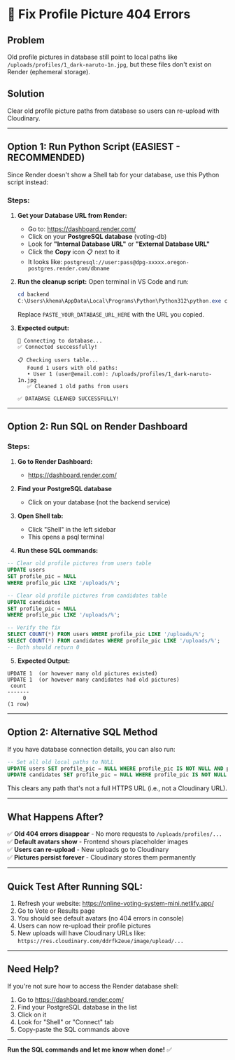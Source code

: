 # 🔧 Fix Profile Picture 404 Errors

## Problem
Old profile pictures in database still point to local paths like `/uploads/profiles/1_dark-naruto-1n.jpg`, but these files don't exist on Render (ephemeral storage).

## Solution
Clear old profile picture paths from database so users can re-upload with Cloudinary.

---

## Option 1: Run Python Script (EASIEST - RECOMMENDED)

Since Render doesn't show a Shell tab for your database, use this Python script instead:

### Steps:

1. **Get your Database URL from Render:**
   - Go to: https://dashboard.render.com/
   - Click on your **PostgreSQL database** (voting-db)
   - Look for **"Internal Database URL"** or **"External Database URL"**
   - Click the **Copy** icon 📋 next to it
   - It looks like: `postgresql://user:pass@dpg-xxxxx.oregon-postgres.render.com/dbname`

2. **Run the cleanup script:**
   Open terminal in VS Code and run:
   ```powershell
   cd backend
   C:\Users\khema\AppData\Local\Programs\Python\Python312\python.exe clean_db.py "PASTE_YOUR_DATABASE_URL_HERE"
   ```
   
   Replace `PASTE_YOUR_DATABASE_URL_HERE` with the URL you copied.

3. **Expected output:**
   ```
   📡 Connecting to database...
   ✅ Connected successfully!
   
   📋 Checking users table...
      Found 1 users with old paths:
      • User 1 (user@email.com): /uploads/profiles/1_dark-naruto-1n.jpg
      ✅ Cleaned 1 old paths from users
   
   ✅ DATABASE CLEANED SUCCESSFULLY!
   ```

---

## Option 2: Run SQL on Render Dashboard

### Steps:

1. **Go to Render Dashboard:**
   - https://dashboard.render.com/

2. **Find your PostgreSQL database**
   - Click on your database (not the backend service)

3. **Open Shell tab:**
   - Click "Shell" in the left sidebar
   - This opens a psql terminal

4. **Run these SQL commands:**

```sql
-- Clear old profile pictures from users table
UPDATE users 
SET profile_pic = NULL 
WHERE profile_pic LIKE '/uploads/%';

-- Clear old profile pictures from candidates table
UPDATE candidates 
SET profile_pic = NULL 
WHERE profile_pic LIKE '/uploads/%';

-- Verify the fix
SELECT COUNT(*) FROM users WHERE profile_pic LIKE '/uploads/%';
SELECT COUNT(*) FROM candidates WHERE profile_pic LIKE '/uploads/%';
-- Both should return 0
```

5. **Expected Output:**
```
UPDATE 1  (or however many old pictures existed)
UPDATE 1  (or however many candidates had old pictures)
 count 
-------
     0
(1 row)
```

---

## Option 2: Alternative SQL Method

If you have database connection details, you can also run:

```sql
-- Set all old local paths to NULL
UPDATE users SET profile_pic = NULL WHERE profile_pic IS NOT NULL AND profile_pic NOT LIKE 'https://%';
UPDATE candidates SET profile_pic = NULL WHERE profile_pic IS NOT NULL AND profile_pic NOT LIKE 'https://%';
```

This clears any path that's not a full HTTPS URL (i.e., not a Cloudinary URL).

---

## What Happens After?

✅ **Old 404 errors disappear** - No more requests to `/uploads/profiles/...`  
✅ **Default avatars show** - Frontend shows placeholder images  
✅ **Users can re-upload** - New uploads go to Cloudinary  
✅ **Pictures persist forever** - Cloudinary stores them permanently  

---

## Quick Test After Running SQL:

1. Refresh your website: https://online-voting-system-mini.netlify.app/
2. Go to Vote or Results page
3. You should see default avatars (no 404 errors in console)
4. Users can now re-upload their profile pictures
5. New uploads will have Cloudinary URLs like:
   `https://res.cloudinary.com/ddrfk2eue/image/upload/...`

---

## Need Help?

If you're not sure how to access the Render database shell:
1. Go to https://dashboard.render.com/
2. Find your PostgreSQL database in the list
3. Click on it
4. Look for "Shell" or "Connect" tab
5. Copy-paste the SQL commands above

---

**Run the SQL commands and let me know when done!** ✅
